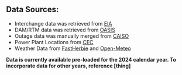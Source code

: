## Data Sources:
- Interchange data was retrieved from [EIA](https://www.eia.gov/electricity/gridmonitor/dashboard/electric_overview/balancing_authority/CISO)
- DAM/RTM data was retrieved from [OASIS](https://oasis.caiso.com/mrioasis/logon.do)
- Outage data was manually merged from [CAISO](https://www.caiso.com/library/curtailed-and-non-operational-generator-reports)
- Power Plant Locations from [CEC](https://cecgis-caenergy.opendata.arcgis.com/datasets/california-power-plants/explore?filters=eyJSZXRpcmVkX1BsYW50IjpbMCwwXX0%3D&location=37.106048%2C-116.331096%2C6.80)
- Weather Data from [FastHerbie](https://herbie.readthedocs.io/en/stable/user_guide/tutorial/fast.html) and [Open-Meteo](https://open-meteo.com/en/docs/historical-weather-api?start_date=2024-02-02&end_date=2024-02-02&latitude=35.2956286090001&temperature_unit=fahrenheit&longitude=-119.592197855#hourly_weather_variables)


**Data is currently available pre-loaded for the 2024 calendar year.  To incorporate data for other years, reference [thing]**

